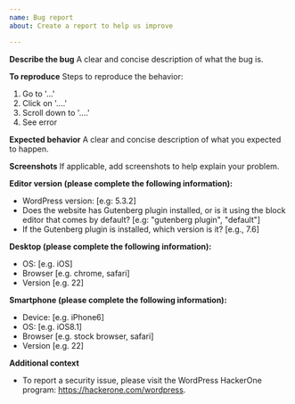 ```yaml
---
name: Bug report
about: Create a report to help us improve

---
```


**Describe the bug**
A clear and concise description of what the bug is.

**To reproduce**
Steps to reproduce the behavior:
1. Go to '...'
2. Click on '....'
3. Scroll down to '....'
4. See error

**Expected behavior**
A clear and concise description of what you expected to happen.

**Screenshots**
If applicable, add screenshots to help explain your problem.

**Editor version (please complete the following information):**
- WordPress version: [e.g: 5.3.2]
- Does the website has Gutenberg plugin installed, or is it using the block editor that comes by default? [e.g: "gutenberg plugin", "default"]
- If the Gutenberg plugin is installed, which version is it? [e.g., 7.6]

**Desktop (please complete the following information):**
 - OS: [e.g. iOS]
 - Browser [e.g. chrome, safari]
 - Version [e.g. 22]

**Smartphone (please complete the following information):**
 - Device: [e.g. iPhone6]
 - OS: [e.g. iOS8.1]
 - Browser [e.g. stock browser, safari]
 - Version [e.g. 22]

**Additional context**
- To report a security issue, please visit the WordPress HackerOne program: https://hackerone.com/wordpress.
